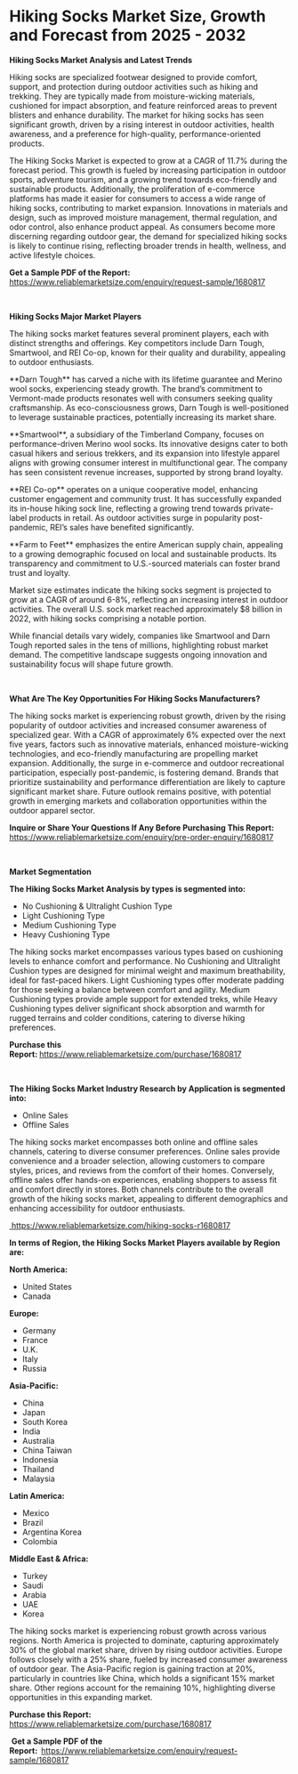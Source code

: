 <p><h1>Hiking Socks Market Size, Growth and Forecast from 2025 - 2032</h1></p><p><strong>Hiking Socks Market Analysis and Latest Trends</strong></p>
<p><p>Hiking socks are specialized footwear designed to provide comfort, support, and protection during outdoor activities such as hiking and trekking. They are typically made from moisture-wicking materials, cushioned for impact absorption, and feature reinforced areas to prevent blisters and enhance durability. The market for hiking socks has seen significant growth, driven by a rising interest in outdoor activities, health awareness, and a preference for high-quality, performance-oriented products.</p><p>The Hiking Socks Market is expected to grow at a CAGR of 11.7% during the forecast period. This growth is fueled by increasing participation in outdoor sports, adventure tourism, and a growing trend towards eco-friendly and sustainable products. Additionally, the proliferation of e-commerce platforms has made it easier for consumers to access a wide range of hiking socks, contributing to market expansion. Innovations in materials and design, such as improved moisture management, thermal regulation, and odor control, also enhance product appeal. As consumers become more discerning regarding outdoor gear, the demand for specialized hiking socks is likely to continue rising, reflecting broader trends in health, wellness, and active lifestyle choices.</p></p>
<p><strong>Get a Sample PDF of the Report:&nbsp;</strong> <a href="https://www.reliablemarketsize.com/enquiry/request-sample/1680817?utm_campaign=3526&utm_medium=2&utm_source=Github&utm_content=ia&utm_term=17042025&utm_id=hiking-socks">https://www.reliablemarketsize.com/enquiry/request-sample/1680817</a></p>
<p>&nbsp;</p>
<p><strong>Hiking Socks Major Market Players</strong></p>
<p><p>The hiking socks market features several prominent players, each with distinct strengths and offerings. Key competitors include Darn Tough, Smartwool, and REI Co-op, known for their quality and durability, appealing to outdoor enthusiasts.</p><p>**Darn Tough** has carved a niche with its lifetime guarantee and Merino wool socks, experiencing steady growth. The brand’s commitment to Vermont-made products resonates well with consumers seeking quality craftsmanship. As eco-consciousness grows, Darn Tough is well-positioned to leverage sustainable practices, potentially increasing its market share.</p><p>**Smartwool**, a subsidiary of the Timberland Company, focuses on performance-driven Merino wool socks. Its innovative designs cater to both casual hikers and serious trekkers, and its expansion into lifestyle apparel aligns with growing consumer interest in multifunctional gear. The company has seen consistent revenue increases, supported by strong brand loyalty.</p><p>**REI Co-op** operates on a unique cooperative model, enhancing customer engagement and community trust. It has successfully expanded its in-house hiking sock line, reflecting a growing trend towards private-label products in retail. As outdoor activities surge in popularity post-pandemic, REI’s sales have benefited significantly.</p><p>**Farm to Feet** emphasizes the entire American supply chain, appealing to a growing demographic focused on local and sustainable products. Its transparency and commitment to U.S.-sourced materials can foster brand trust and loyalty.</p><p>Market size estimates indicate the hiking socks segment is projected to grow at a CAGR of around 6-8%, reflecting an increasing interest in outdoor activities. The overall U.S. sock market reached approximately $8 billion in 2022, with hiking socks comprising a notable portion.</p><p>While financial details vary widely, companies like Smartwool and Darn Tough reported sales in the tens of millions, highlighting robust market demand. The competitive landscape suggests ongoing innovation and sustainability focus will shape future growth.</p></p>
<p>&nbsp;</p>
<p><strong>What Are The Key Opportunities For Hiking Socks Manufacturers?</strong></p>
<p><p>The hiking socks market is experiencing robust growth, driven by the rising popularity of outdoor activities and increased consumer awareness of specialized gear. With a CAGR of approximately 6% expected over the next five years, factors such as innovative materials, enhanced moisture-wicking technologies, and eco-friendly manufacturing are propelling market expansion. Additionally, the surge in e-commerce and outdoor recreational participation, especially post-pandemic, is fostering demand. Brands that prioritize sustainability and performance differentiation are likely to capture significant market share. Future outlook remains positive, with potential growth in emerging markets and collaboration opportunities within the outdoor apparel sector.</p></p>
<p><strong>Inquire or Share Your Questions If Any Before Purchasing This Report:</strong> <a href="https://www.reliablemarketsize.com/enquiry/pre-order-enquiry/1680817?utm_campaign=3526&utm_medium=2&utm_source=Github&utm_content=ia&utm_term=17042025&utm_id=hiking-socks">https://www.reliablemarketsize.com/enquiry/pre-order-enquiry/1680817</a></p>
<p>&nbsp;</p>
<p><strong>Market Segmentation</strong></p>
<p><strong>The Hiking Socks Market Analysis by types is segmented into:</strong></p>
<p><ul><li>No Cushioning & Ultralight Cushion Type</li><li>Light Cushioning Type</li><li>Medium Cushioning Type</li><li>Heavy Cushioning Type</li></ul></p>
<p><p>The hiking socks market encompasses various types based on cushioning levels to enhance comfort and performance. No Cushioning and Ultralight Cushion types are designed for minimal weight and maximum breathability, ideal for fast-paced hikers. Light Cushioning types offer moderate padding for those seeking a balance between comfort and agility. Medium Cushioning types provide ample support for extended treks, while Heavy Cushioning types deliver significant shock absorption and warmth for rugged terrains and colder conditions, catering to diverse hiking preferences.</p></p>
<p><strong>Purchase this Report:&nbsp;</strong><a href="https://www.reliablemarketsize.com/purchase/1680817?utm_campaign=3526&utm_medium=2&utm_source=Github&utm_content=ia&utm_term=17042025&utm_id=hiking-socks">https://www.reliablemarketsize.com/purchase/1680817</a></p>
<p>&nbsp;</p>
<p><strong>The Hiking Socks Market Industry Research by Application is segmented into:</strong></p>
<p><ul><li>Online Sales</li><li>Offline Sales</li></ul></p>
<p><p>The hiking socks market encompasses both online and offline sales channels, catering to diverse consumer preferences. Online sales provide convenience and a broader selection, allowing customers to compare styles, prices, and reviews from the comfort of their homes. Conversely, offline sales offer hands-on experiences, enabling shoppers to assess fit and comfort directly in stores. Both channels contribute to the overall growth of the hiking socks market, appealing to different demographics and enhancing accessibility for outdoor enthusiasts.</p></p>
<p><a href="https://www.reliablemarketsize.com/hiking-socks-r1680817?utm_campaign=3526&utm_medium=2&utm_source=Github&utm_content=ia&utm_term=17042025&utm_id=hiking-socks">&nbsp;https://www.reliablemarketsize.com/hiking-socks-r1680817</a></p>
<p><strong>In terms of Region, the Hiking Socks Market Players available by Region are:</strong></p>
<p>
    <p> <strong> North America: </strong>
        <ul>
            <li>United States</li>
            <li>Canada</li>
        </ul>
        </p> 
    <p> <strong> Europe: </strong>
        <ul>
            <li>Germany</li>
            <li>France</li>
            <li>U.K.</li>
            <li>Italy</li>
            <li>Russia</li>
        </ul>
        </p> 
    <p> <strong> Asia-Pacific: </strong>
        <ul>
            <li>China</li>
            <li>Japan</li>
            <li>South Korea</li>
            <li>India</li>
            <li>Australia</li>
            <li>China Taiwan</li>
            <li>Indonesia</li>
            <li>Thailand</li>
            <li>Malaysia</li>
        </ul>
        </p> 
    <p> <strong> Latin America: </strong>
        <ul>
            <li>Mexico</li>
            <li>Brazil</li>
            <li>Argentina Korea</li>
            <li>Colombia</li>
        </ul>
        </p> 
    <p> <strong> Middle East & Africa: </strong>
        <ul>
            <li>Turkey</li>
            <li>Saudi</li>
            <li>Arabia</li>
            <li>UAE</li>
            <li>Korea</li>
        </ul>
    </p>
    </p>
<p><p>The hiking socks market is experiencing robust growth across various regions. North America is projected to dominate, capturing approximately 30% of the global market share, driven by rising outdoor activities. Europe follows closely with a 25% share, fueled by increased consumer awareness of outdoor gear. The Asia-Pacific region is gaining traction at 20%, particularly in countries like China, which holds a significant 15% market share. Other regions account for the remaining 10%, highlighting diverse opportunities in this expanding market.</p></p>
<p><strong>Purchase this Report: </strong><a href="https://www.reliablemarketsize.com/purchase/1680817?utm_campaign=3526&utm_medium=2&utm_source=Github&utm_content=ia&utm_term=17042025&utm_id=hiking-socks">https://www.reliablemarketsize.com/purchase/1680817</a></p>
<p>&nbsp;<strong>Get a Sample PDF of the Report:&nbsp;&nbsp;</strong><a href="https://www.reliablemarketsize.com/enquiry/request-sample/1680817?utm_campaign=3526&utm_medium=2&utm_source=Github&utm_content=ia&utm_term=17042025&utm_id=hiking-socks">https://www.reliablemarketsize.com/enquiry/request-sample/1680817</a></p>
<p><strong></strong></p>
<p><p></p><p></p><p></p></p>